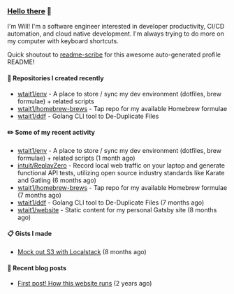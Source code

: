 ### [Hello there](https://www.youtube.com/watch?v=rEq1Z0bjdwc) 🍉

I'm Will! I'm a software engineer interested in developer productivity, CI/CD automation, and cloud native development. I'm always trying to do more on my computer with keyboard shortcuts.

Quick shoutout to [readme-scribe](https://github.com/muesli/readme-scribe) for this awesome auto-generated profile README!

#### 🌱  Repositories I created recently

- [wtait1/env](https://github.com/wtait1/env) - A place to store / sync my dev environment (dotfiles, brew formulae) &#43; related scripts
- [wtait1/homebrew-brews](https://github.com/wtait1/homebrew-brews) - Tap repo for my available Homebrew formulae
- [wtait1/ddf](https://github.com/wtait1/ddf) - Golang CLI tool to De-Duplicate Files

#### ✏️  Some of my recent activity

- [wtait1/env](https://github.com/wtait1/env) - A place to store / sync my dev environment (dotfiles, brew formulae) &#43; related scripts (1 month ago)
- [intuit/ReplayZero](https://github.com/intuit/ReplayZero) - Record local web traffic on your laptop and generate functional API tests, utilizing open source industry standards like Karate and Gatling (6 months ago)
- [wtait1/homebrew-brews](https://github.com/wtait1/homebrew-brews) - Tap repo for my available Homebrew formulae (7 months ago)
- [wtait1/ddf](https://github.com/wtait1/ddf) - Golang CLI tool to De-Duplicate Files (7 months ago)
- [wtait1/website](https://github.com/wtait1/website) - Static content for my personal Gatsby site (8 months ago)

#### 📋  Gists I made

- [Mock out S3 with Localstack](https://gist.github.com/e1500652435fe7a192e4592e120d9ce9) (8 months ago)

#### 📣  Recent blog posts

- [First post! How this website runs](https://wtait.me/posts/1/) (2 years ago)

